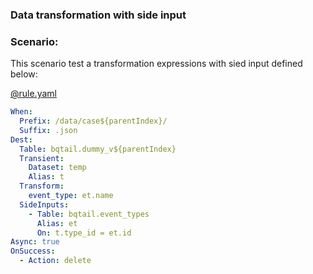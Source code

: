 ### Data transformation with side input

### Scenario:

This scenario test a transformation expressions with sied input defined below:


[@rule.yaml](rule/rule.yaml)
```yaml
When:
  Prefix: /data/case${parentIndex}/
  Suffix: .json
Dest:
  Table: bqtail.dummy_v${parentIndex}
  Transient:
    Dataset: temp
    Alias: t
  Transform:
    event_type: et.name
  SideInputs:
    - Table: bqtail.event_types
      Alias: et
      On: t.type_id = et.id
Async: true
OnSuccess:
  - Action: delete
```
